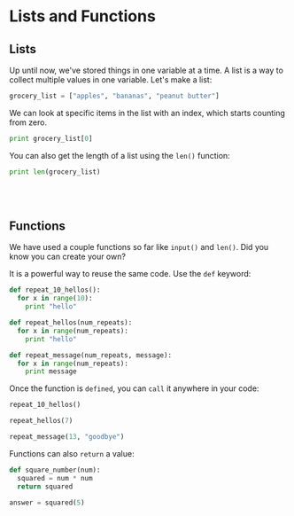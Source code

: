 # Lists and Functions

## Lists

Up until now, we've stored things in one variable at a time. A list is a way to collect multiple values in one variable. Let's make a list:

```python
grocery_list = ["apples", "bananas", "peanut butter"]
```

We can look at specific items in the list with an index, which starts counting from zero.

```python
print grocery_list[0]
```

You can also get the length of a list using the `len()` function:

```python
print len(grocery_list)
```
<br><br>

## Functions

We have used a couple functions so far like `input()` and `len()`. Did you know you can create your own?

It is a powerful way to reuse the same code. Use the `def` keyword:

```python
def repeat_10_hellos():
  for x in range(10):
    print "hello"
```

```python
def repeat_hellos(num_repeats):
  for x in range(num_repeats):
    print "hello"
```

```python
def repeat_message(num_repeats, message):
  for x in range(num_repeats):
    print message
```

Once the function is `defined`, you can `call` it anywhere in your code:
```python
repeat_10_hellos()
```

```python
repeat_hellos(7)
```

```python
repeat_message(13, "goodbye")
```

Functions can also `return` a value:
```python
def square_number(num):
  squared = num * num
  return squared
```

```python
answer = squared(5)
```

